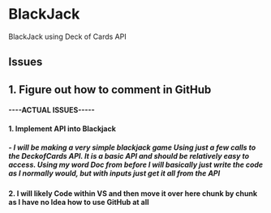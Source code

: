 # BlackJack
BlackJack using Deck of Cards API


## Issues
## 1. Figure out how to comment in GitHub
#### ----ACTUAL ISSUES-----
#### 1. Implement API into Blackjack
##### - I will be making a very simple blackjack game Using just a few calls to the DeckofCards API. It is a basic API and should be relatively easy to access. Using my word Doc from before I will basically just write the code as I normally would, but with inputs just get it all from the API
#### 2. I will likely Code within VS and then move it over here chunk by chunk as I have no Idea how to use GitHub at all
